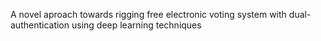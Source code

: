 A novel aproach towards rigging free electronic voting system with dual-authentication using deep learning techniques

